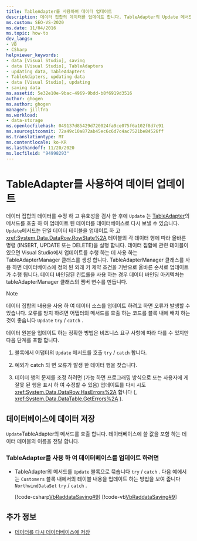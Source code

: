 ```yaml
---
title: TableAdapter를 사용하여 데이터 업데이트
description: 데이터 집합의 데이터를 업데이트 합니다. TableAdapter의 Update 메서드를 호출 하 여 데이터를 다시 데이터베이스로 보냅니다.
ms.custom: SEO-VS-2020
ms.date: 11/04/2016
ms.topic: how-to
dev_langs:
- VB
- CSharp
helpviewer_keywords:
- data [Visual Studio], saving
- data [Visual Studio], TableAdapters
- updating data, TableAdapters
- TableAdapters, updating data
- data [Visual Studio], updating
- saving data
ms.assetid: 5e32e10e-9bac-4969-9bdd-b8f6919d3516
author: ghogen
ms.author: ghogen
manager: jillfra
ms.workload:
- data-storage
ms.openlocfilehash: 049137d85429d720024fa9ce075f6a102f8d7c91
ms.sourcegitcommit: 72a49c10a872ab45ec6c6d7c4ac7521be84526ff
ms.translationtype: MT
ms.contentlocale: ko-KR
ms.lasthandoff: 11/20/2020
ms.locfileid: "94998293"
---
```

# <a name="update-data-by-using-a-tableadapter"></a>TableAdapter를 사용하여 데이터 업데이트

데이터 집합의 데이터를 수정 하 고 유효성을 검사 한 후에 `Update` 는 [TableAdapter](../data-tools/create-and-configure-tableadapters.md)의 메서드를 호출 하 여 업데이트 된 데이터를 데이터베이스로 다시 보낼 수 있습니다. `Update`메서드는 단일 데이터 테이블을 업데이트 하 고 <xref:System.Data.DataRow.RowState%2A> 테이블의 각 데이터 행에 따라 올바른 명령 (INSERT, UPDATE 또는 DELETE)을 실행 합니다. 데이터 집합에 관련 테이블이 있으면 Visual Studio에서 업데이트를 수행 하는 데 사용 하는 TableAdapterManager 클래스를 생성 합니다. TableAdapterManager 클래스를 사용 하면 데이터베이스에 정의 된 외래 키 제약 조건을 기반으로 올바른 순서로 업데이트가 수행 됩니다. 데이터 바인딩된 컨트롤을 사용 하는 경우 데이터 바인딩 아키텍처는 tableAdapterManager 클래스의 멤버 변수를 만듭니다.

> [!NOTE]
> 데이터 집합의 내용을 사용 하 여 데이터 소스를 업데이트 하려고 하면 오류가 발생할 수 있습니다. 오류를 방지 하려면 어댑터의 메서드를 호출 하는 코드를 블록 내에 배치 하는 것이 좋습니다 `Update` `try` / `catch` .

데이터 원본을 업데이트 하는 정확한 방법은 비즈니스 요구 사항에 따라 다를 수 있지만 다음 단계를 포함 합니다.

1. 블록에서 어댑터의 `Update` 메서드를 호출 `try` / `catch` 합니다.

2. 예외가 catch 되 면 오류가 발생 한 데이터 행을 찾습니다.

3. 데이터 행의 문제를 조정 하려면 (가능 하면 프로그래밍 방식으로 또는 사용자에 게 잘못 된 행을 표시 하 여 수정할 수 있음) 업데이트를 다시 시도 <xref:System.Data.DataRow.HasErrors%2A> 합니다 (, <xref:System.Data.DataTable.GetErrors%2A> ).

## <a name="save-data-to-a-database"></a>데이터베이스에 데이터 저장

`Update`TableAdapter의 메서드를 호출 합니다. 데이터베이스에 쓸 값을 포함 하는 데이터 테이블의 이름을 전달 합니다.

### <a name="to-update-a-database-by-using-a-tableadapter"></a>TableAdapter를 사용 하 여 데이터베이스를 업데이트 하려면

- TableAdapter의 메서드를 `Update` 블록으로 묶습니다 `try` / `catch` . 다음 예에서는 `Customers` 블록 내에서의 테이블 내용을 업데이트 하는 방법을 보여 줍니다 `NorthwindDataSet` `try` / `catch` .

     [!code-csharp[VbRaddataSaving#9](../data-tools/codesnippet/CSharp/update-data-by-using-a-tableadapter_1.cs)]
     [!code-vb[VbRaddataSaving#9](../data-tools/codesnippet/VisualBasic/update-data-by-using-a-tableadapter_1.vb)]

## <a name="see-also"></a>추가 정보

- [데이터를 다시 데이터베이스에 저장](../data-tools/save-data-back-to-the-database.md)
